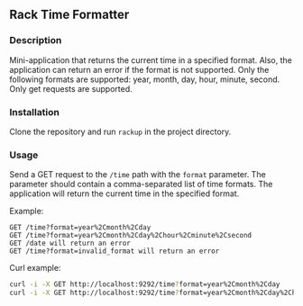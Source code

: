 ## Rack Time Formatter

### Description

Mini-application that returns the current time in a specified format.
Also, the application can return an error if the format is not supported.
Only the following formats are supported: year, month, day, hour, minute, second.
Only get requests are supported.

### Installation

Clone the repository and run `rackup` in the project directory.

### Usage

Send a GET request to the `/time` path with the `format` parameter. The parameter should contain a comma-separated list of time formats. The application will return the current time in the specified format.

Example:

```
GET /time?format=year%2Cmonth%2Cday
GET /time?format=year%2Cmonth%2Cday%2Chour%2Cminute%2Csecond
GET /date will return an error
GET /time?format=invalid_format will return an error
```

Curl example:

```bash
curl -i -X GET http://localhost:9292/time?format=year%2Cmonth%2Cday
curl -i -X GET http://localhost:9292/time?format=year%2Cmonth%2Cday%2Chour%2Cminute%2Csecond
```